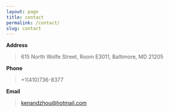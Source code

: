 ```yaml
---
layout: page
title: contact
permalink: /contact/
slug: contact
---
```


**Address**	

>615 North Wolfe Street, Room E3011, Baltimore, MD 21205

**Phone**

>+1(410)736-8377
 
**Email**

>kenandzhou@hotmail.com